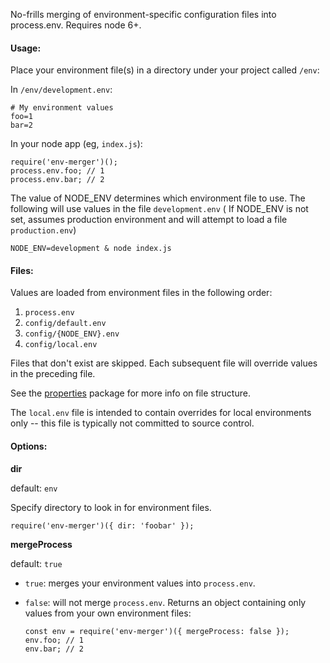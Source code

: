 No-frills merging of environment-specific configuration files into process.env. Requires node 6+.

#### Usage:

Place your environment file(s) in a directory under your project called `/env`:

In `/env/development.env`:

```
# My environment values
foo=1
bar=2
```

In your node app (eg, `index.js`):

```
require('env-merger')();
process.env.foo; // 1
process.env.bar; // 2
```

The value of NODE_ENV determines which environment file to use. The following will use values in the file `development.env` ( If NODE_ENV is not set, assumes production environment and will attempt to load a file `production.env`)

```
NODE_ENV=development & node index.js
```

#### Files:

Values are loaded from environment files in the following order:

1. `process.env`
1. `config/default.env`
1. `config/{NODE_ENV}.env`
1. `config/local.env`

Files that don't exist are skipped. Each subsequent file will override values in the preceding file.

See the [properties](https://www.npmjs.com/package/properties) package for more info on file structure.

The `local.env` file is intended to contain overrides for local environments only -- this file is typically not committed to source control.

#### Options:

**dir**

default: `env`

Specify directory to look in for environment files.

```
require('env-merger')({ dir: 'foobar' });
```

**mergeProcess**

default: `true`

* `true`: merges your environment values into `process.env`. 
* `false`: will not merge `process.env`. Returns an object containing only values from your own environment files:

    ```
    const env = require('env-merger')({ mergeProcess: false });
    env.foo; // 1
    env.bar; // 2
    ```
